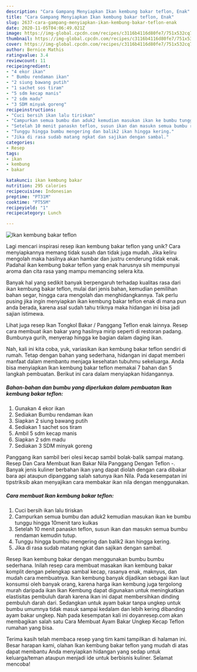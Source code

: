 ```yaml
---
description: "Cara Gampang Menyiapkan Ikan kembung bakar teflon, Enak"
title: "Cara Gampang Menyiapkan Ikan kembung bakar teflon, Enak"
slug: 2637-cara-gampang-menyiapkan-ikan-kembung-bakar-teflon-enak
date: 2020-11-05T04:06:49.021Z
image: https://img-global.cpcdn.com/recipes/c3116b4116d80fe7/751x532cq70/ikan-kembung-bakar-teflon-foto-resep-utama.jpg
thumbnail: https://img-global.cpcdn.com/recipes/c3116b4116d80fe7/751x532cq70/ikan-kembung-bakar-teflon-foto-resep-utama.jpg
cover: https://img-global.cpcdn.com/recipes/c3116b4116d80fe7/751x532cq70/ikan-kembung-bakar-teflon-foto-resep-utama.jpg
author: Bernice Mathis
ratingvalue: 3.4
reviewcount: 11
recipeingredient:
- "4 ekor ikan"
- " Bumbu rendaman ikan"
- "2 siung bawang putih"
- "1 sachet sos tiram"
- "5 sdm kecap manis"
- "2 sdm madu"
- "3 SDM minyak goreng"
recipeinstructions:
- "Cuci bersih ikan lalu tiriskan"
- "Campurkan semua bumbu dan aduk2 kemudian masukan ikan ke bumbu tunggu hingga 10menit taro kulkas"
- "Setelah 10 menit panaskn teflon, susun ikan dan masukn semua bumbu rendaman kemudin tutup."
- "Tunggu hingga bumbu mengering dan balik2 ikan hingga kering."
- "Jika di rasa sudab matang ngkat dan sajikan dengan sambal."
categories:
- Resep
tags:
- ikan
- kembung
- bakar

katakunci: ikan kembung bakar 
nutrition: 295 calories
recipecuisine: Indonesian
preptime: "PT31M"
cooktime: "PT55M"
recipeyield: "1"
recipecategory: Lunch

---
```



![Ikan kembung bakar teflon](https://img-global.cpcdn.com/recipes/c3116b4116d80fe7/751x532cq70/ikan-kembung-bakar-teflon-foto-resep-utama.jpg)

Lagi mencari inspirasi resep ikan kembung bakar teflon yang unik? Cara menyiapkannya memang tidak susah dan tidak juga mudah. Jika keliru mengolah maka hasilnya akan hambar dan justru cenderung tidak enak. Padahal ikan kembung bakar teflon yang enak harusnya sih mempunyai aroma dan cita rasa yang mampu memancing selera kita.

Banyak hal yang sedikit banyak berpengaruh terhadap kualitas rasa dari ikan kembung bakar teflon, mulai dari jenis bahan, kemudian pemilihan bahan segar, hingga cara mengolah dan menghidangkannya. Tak perlu pusing jika ingin menyiapkan ikan kembung bakar teflon enak di mana pun anda berada, karena asal sudah tahu triknya maka hidangan ini bisa jadi sajian istimewa.

Lihat juga resep Ikan Tongkol Bakar / Panggang Teflon enak lainnya. Resep cara membuat ikan bakar yang hasilnya mirip seperti di restoran padang. Bumbunya gurih, menyerap hingga ke bagian dalam daging ikan.


Nah, kali ini kita coba, yuk, variasikan ikan kembung bakar teflon sendiri di rumah. Tetap dengan bahan yang sederhana, hidangan ini dapat memberi manfaat dalam membantu menjaga kesehatan tubuhmu sekeluarga. Anda bisa menyiapkan Ikan kembung bakar teflon memakai 7 bahan dan 5 langkah pembuatan. Berikut ini cara dalam menyiapkan hidangannya.

<!--inarticleads1-->

##### Bahan-bahan dan bumbu yang diperlukan dalam pembuatan Ikan kembung bakar teflon:

1. Gunakan 4 ekor ikan
1. Sediakan  Bumbu rendaman ikan
1. Siapkan 2 siung bawang putih
1. Sediakan 1 sachet sos tiram
1. Ambil 5 sdm kecap manis
1. Siapkan 2 sdm madu
1. Sediakan 3 SDM minyak goreng


Panggang ikan sambil beri olesi kecap sambil bolak-balik sampai matang. Resep Dan Cara Membuat Ikan Bakar Nila Panggang Dengan Teflon -. Banyak jenis kuliner berbahan ikan yang dapat diolah dengan cara dibakar bara api ataupun dipanggang salah satunya ikan Nila. Pada kesempatan ini tipstriksib akan menyajikan cara membakar ikan nila dengan menggunakan. 

<!--inarticleads2-->

##### Cara membuat Ikan kembung bakar teflon:

1. Cuci bersih ikan lalu tiriskan
1. Campurkan semua bumbu dan aduk2 kemudian masukan ikan ke bumbu tunggu hingga 10menit taro kulkas
1. Setelah 10 menit panaskn teflon, susun ikan dan masukn semua bumbu rendaman kemudin tutup.
1. Tunggu hingga bumbu mengering dan balik2 ikan hingga kering.
1. Jika di rasa sudab matang ngkat dan sajikan dengan sambal.


Resep Ikan kembung bakar dengan menggunakan bumbu bumbu sederhana. Inilah resep cara membuat masakan ikan kembung bakar komplit dengan pelengkap sambal kecap, rasanya enak, maknyus, dan mudah cara membuatnya. Ikan kembung banyak dijadikan sebagai ikan laut konsumsi oleh banyak orang, karena harga ikan kembung juga tergolong murah daripada ikan Ikan Kembung dapat digunakan untuk meningkatkan elastisitas pembuluh darah karena ikan ini dapat membersihkan dinding pembuluh darah dari. Sedangkan untuk ayam bakar tanpa ungkep untuk bumbu umumnya tidak masuk sampai kedalam dan lebih kering dibanding ayam bakar ungkep. Nah pada kesempatan kali ini doyanresep.com akan membagikan salah satu Cara Membuat Ayam Bakar Ungkep Kecap Teflon rumahan yang bisa. 

Terima kasih telah membaca resep yang tim kami tampilkan di halaman ini. Besar harapan kami, olahan Ikan kembung bakar teflon yang mudah di atas dapat membantu Anda menyiapkan hidangan yang sedap untuk keluarga/teman ataupun menjadi ide untuk berbisnis kuliner. Selamat mencoba!
